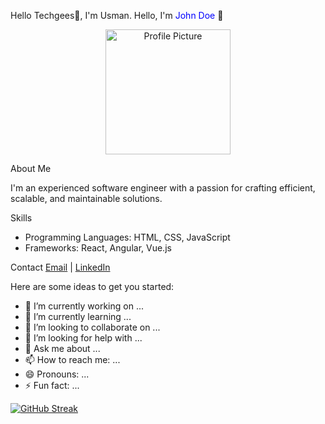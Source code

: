 Hello Techgees👋, I'm Usman.
Hello, I'm <span style="color:blue;">John Doe</span> 👋

<div align="center">
  <img src="profile-pic.jpg" alt="Profile Picture" width="200" height="200">
</div>

About Me
<p>I'm an experienced software engineer with a passion for crafting efficient, scalable, and maintainable solutions.</p>

Skills
<ul>
  <li>Programming Languages: HTML, CSS, JavaScript</li>
  <li>Frameworks: React, Angular, Vue.js</li>
</ul>

Contact
<a href="mailto:john@example.com">Email</a> | <a href="https://www.linkedin.com/in/johndoe/">LinkedIn</a>


Here are some ideas to get you started:

- 🔭 I’m currently working on ...
- 🌱 I’m currently learning ...
- 👯 I’m looking to collaborate on ...
- 🤔 I’m looking for help with ...
- 💬 Ask me about ...
- 📫 How to reach me: ...
- 😄 Pronouns: ...
- ⚡ Fun fact: ...

[![GitHub Streak](https://streak-stats.demolab.com/?user=usalih)](https://git.io/streak-stats)

